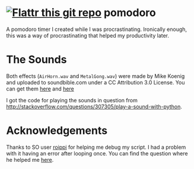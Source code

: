 [![Flattr this git repo](http://api.flattr.com/button/flattr-badge-large.png)](https://flattr.com/submit/auto?user_id=evamvid&url=github.com/evamvid/pomodoro&title=pomodoro&language=&tags=github&category=software) 
pomodoro
========

A pomodoro timer I created while I was procrastinating. Ironically enough, this was a way of procrastinating that helped my productivity later.

The Sounds
===========
Both effects (`AirHorn.wav` and `MetalGong.wav`) were made by Mike Koenig and uploaded to soundbible.com under a CC Attribution 3.0 License. You can get them [here](http://soundbible.com/128-Metal-Gong.html) and [here](http://soundbible.com/1542-Air-Horn.html)

I got the code for playing the sounds in question from http://stackoverflow.com/questions/307305/play-a-sound-with-python.

Acknowledgements
================
Thanks to SO user [roippi](http://stackoverflow.com/users/2581969/roippi) for helping me debug my script. I had a problem with it having an error after looping once. You can find the question where he helped me [here](http://stackoverflow.com/questions/22369850/why-does-this-script-not-loop-only-runs-once/22370027?noredirect=1#22370027).
